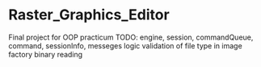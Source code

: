# Raster_Graphics_Editor
Final project for OOP practicum
TODO:
engine, session, commandQueue, command, sessionInfo, messeges logic
validation of file type in image factory
binary reading
